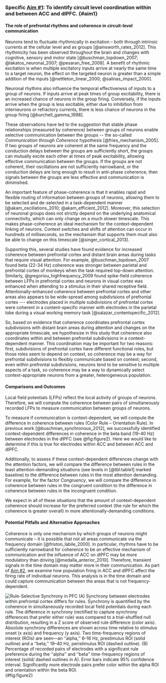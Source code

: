 ### Specific [Aim \#1](#aim1): To identify circuit level coordination within and between ACC and dlPFC. {#aim1}
#### The role of prefrontal rhythms and coherence in circuit-level communication
Neurons tend to fluctuate rhythmically in excitation – both through intrinsic currents at the cellular level and as groups [@ainsworth_rates_2012]. This rhythmicity has been observed throughout the brain and changes with cognitive, sensory and motor state [@buschman_topdown_2007; @lakatos_neuronal_2007; @pesaran_free_2008]. A benefit of rhythmic excitation is when multiple excitatory inputs arrive at nearly the same time to a target neuron, the effect on the targeted neuron is greater than a simple addition of the inputs [@nettleton_linear_2000; @salinas_impact_2000].

Neuronal rhythms also influence the temporal effectiveness of inputs to a group of neurons. If inputs arrive at peak times of group excitability, there is an increased chance of neurons in the group firing. Conversely, if the inputs arrive when the group is less excitable, either due to inhibition from interneurons or refractory currents, there is less chance of neurons in the group firing [@burchell_gamma_1998].

These observations have led to the suggestion that stable phase relationships (measured by coherence) between groups of neurons enable selective communication between the groups -- the so-called *Communication through Coherence* hypothesis [@fries_mechanism_2005]. If two groups of neurons are coherent at the same frequency and the conduction delays between the groups are sufficiently short, the groups can mutually excite each other at times of peak excitability, allowing effective communication between the groups. If the groups are not coherent, their oscillations are not sufficiently narrowband, or the conduction delays are long enough to result in anti-phase coherence, then signals between the groups are less effective and communication is diminished.

An important feature of phase-coherence is that it enables rapid and flexible routing of information between groups of neurons, allowing them to be selected and de-selected in a task-dependent manner [@akam_oscillations_2010; @akam_efficient_2012]. Moreover, this selection of neuronal groups does not strictly depend on the underlying anatomical connectivity, which can only change on a much slower timescale. This makes phase-coherence an ideal mechanism for the context-dependent linking of neurons. Context switches and shifts of attention can occur in hundreds of milliseconds, so the mechanism that supports them must also be able to change on this timescale [@singer_cortical_2013].

Supporting this, several studies have found evidence for increased coherence between prefrontal cortex and distant brain areas during tasks that require visual attention. For example, @buschman_topdown_2007 found beta (22-34 Hz) coherence was stronger between parietal and prefrontal cortex of monkeys when the task required top-down attention. Similarly, @gregoriou_highfrequency_2009 found spike-field coherence between LFPs in prefrontal cortex and neurons in visual cortex was enhanced when attending to a stimulus in their shared receptive field. Attentionally-enhanced coherence between prefrontal cortex and other areas also appears to be wide-spread among subdivisions of prefrontal cortex --- electrodes placed in multiple subdivisions of prefrontal cortex were coherent in a content-specific manner with electrodes in the parietal lobe during a visual working memory task [@salazar_contentspecific_2012].

So, based on evidence that coherence coordinates prefrontal cortex subdivisions with distant brain areas during attention and changes on the appropriate timescale, we hypothesize in this study that coherence also coordinates within and between prefrontal subdivisions in a  context-dependent manner. This coordination may be important for two reasons: first, subdivisions of prefrontal cortex have different functional roles, but those roles seem to depend on context, so coherence may be a way for prefrontal subdivisions to flexibly communicate based on context; second, even within prefrontal subdivisions, neurons tend to be sensitive to multiple aspects of a task, so coherence may be a way to dynamically select context-appropriate neurons from a greater, heterogeneous population.

#### Comparisons and Outcomes
Local field potentials (LFPs) reflect the local activity of groups of neurons. Therefore, we will compute the coherence between pairs of simultaneously recorded LFPs to measure communication between groups of neurons.

To measure if communication is context-dependent, we will compute the difference in coherence between rules (Color Rule – Orientation Rule). In previous work [@buschman_synchronous_2012], we successfully identified context-dependent differences in coherence in the beta band (19-40 Hz) between electrodes in the dlPFC (see @fig:figure2). Here we would like to determine if this is true for electrodes within ACC and between ACC and dlPFC.

Additionally, to assess if these context-dependent differences change with the attention factors, we will compare the difference between rules in the least attention-demanding situations (see levels in [@tbl:table1] marked baseline) to the difference between rules in the most attention demanding. For example, for the factor *Congruency*, we will compare the difference in coherence between rules in the congruent condition to the difference in coherence between rules in the incongruent condition.

We expect in all of these situations that the amount of context-dependent coherence should increase for the preferred context (the rule for which the coherence is greater overall) in more attentionally-demanding conditions.

#### Potential Pitfalls and Alternative Approaches
Coherence is only one mechanism by which groups of neurons might communicate – it is possible that not all areas communicate via the frequency domain [@friston_labile_2000]. In particular, rhythms have to be sufficiently narrowband for coherence to be an effective mechanism of communication and the influence of ACC on dlPFC may be more modulatory than driving [@medalla_anterior_2010]. Therefore, transient signals in the time domain may matter more in their communication. As part of [Aim \#2](#aim2), we examine how population firing in ACC and dlPFC affect the firing rate of individual neurons. This analysis is in the time domain and could capture communication between the areas that is not frequency-dependent.

![Rule-Selective Synchrony in PFC (A) Synchrony between electrodes within prefrontal cortex differs for rules. Synchrony is quantified by the coherence in simultaneously recorded local field potentials during each rule. The difference in synchrony (rectified to capture synchrony differences that prefer either rule) was compared to a trial-shuffled null distribution, resulting in a Z score of observed rule difference (color axis). Absolute synchrony differences are shown across time relative to stimulus onset (x axis) and frequency (y axis). Two time-frequency regions of interest (ROIs) are seen—an ‘‘alpha,’’ 6–16 Hz, prestimulus ROI (solid outline) and a ‘‘beta,’’ 19–40 Hz, peristimulus ROI (dashed outline). (B) Percentage of recorded pairs of electrodes with a significant rule preference during the ‘‘alpha’’ and ‘‘beta’’ time-frequency regions of interest (solid/ dashed outlines in A). Error bars indicate 95% confidence interval. Significantly more electrode pairs prefer color within the alpha ROI and orientation within the beta ROI.](img/Figure2.png){#fig:figure2}
